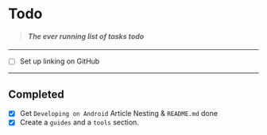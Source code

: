 # Todo

> #### *The ever running list of tasks todo*

---

- [ ] Set up linking on GitHub

---

## Completed 

- [x] Get `Developing on Android` Article Nesting & `README.md` done
- [x] Create a `guides` and a `tools` section.